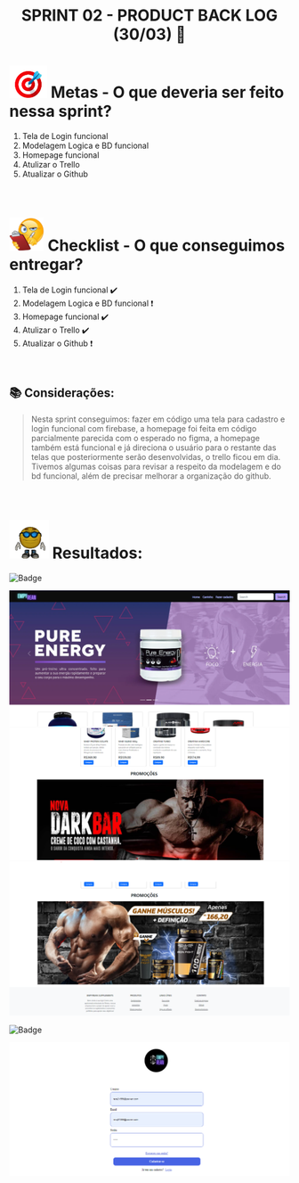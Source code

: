 # <p align="center"> SPRINT 02 - PRODUCT BACK LOG (30/03) 📝 </p>

# <img src="/ReadmeProjeto/alvo.gif" alt="Logo" height="58"> Metas - O que deveria ser feito nessa sprint?

1. Tela de Login funcional
2. Modelagem Logica e BD funcional
3. Homepage funcional
4. Atulizar o Trello
5. Atualizar o Github

<br/>

# <img src="/ReadmeProjeto/emoticonDaCheckList.png" alt="Logo" height="60"> Checklist - O que conseguimos entregar?  

1. Tela de Login funcional ✔️
2. Modelagem Logica e BD funcional ❗
3. Homepage funcional ✔️
4. Atulizar o Trello ✔️
5. Atualizar o Github ❗


<br/>

## 📚 Considerações:

> Nesta sprint conseguimos: fazer em código uma tela para cadastro e login funcional com firebase, a homepage foi feita em código parcialmente parecida com o esperado no figma, a homepage também está funcional e já direciona o usuário para o restante das telas que posteriormente serão desenvolvidas, o trello ficou em dia. Tivemos algumas coisas para revisar a respeito da modelagem e do bd funcional, além de precisar melhorar a organização do github.

<br/>

# <img src="/ReadmeProjeto/resultados.gif" alt="Logo" height="70"> Resultados:

![Badge](https://img.shields.io/badge/Código-homepage-blueviolet)

<img src="/ReadmeProjeto/homepagefuncional.PNG" alt="Logo" height="">
<img src="/ReadmeProjeto/homepagefuncional2.PNG" alt="Logo" height="">
<img src="/ReadmeProjeto/homepagefuncional3.PNG" alt="Logo" height="">


![Badge](https://img.shields.io/badge/Código-login-blueviolet)

<img src="/ReadmeProjeto/loginfuncional.PNG" alt="Logo" height="">

